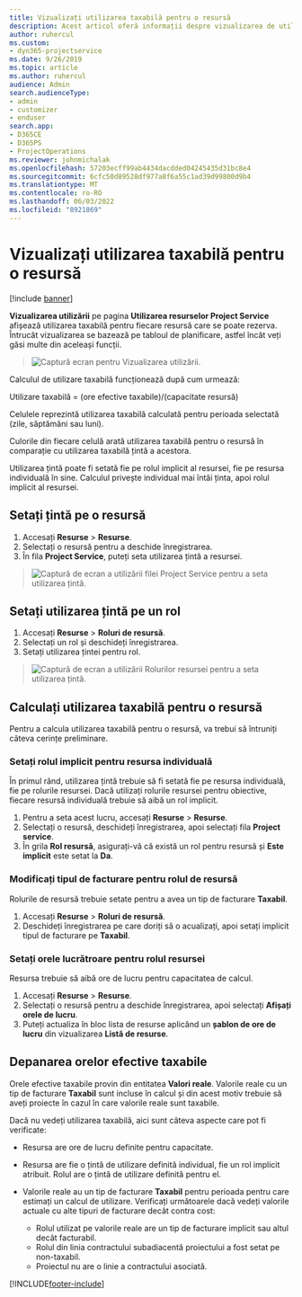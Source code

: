 ```yaml
---
title: Vizualizați utilizarea taxabilă pentru o resursă
description: Acest articol oferă informații despre vizualizarea de utilizare a resurselor.
author: ruhercul
ms.custom:
- dyn365-projectservice
ms.date: 9/26/2019
ms.topic: article
ms.author: ruhercul
audience: Admin
search.audienceType:
- admin
- customizer
- enduser
search.app:
- D365CE
- D365PS
- ProjectOperations
ms.reviewer: johnmichalak
ms.openlocfilehash: 57203ecff99ab4434dacdded04245435d31bc8e4
ms.sourcegitcommit: 6cfc50d89528df977a8f6a55c1ad39d99800d9b4
ms.translationtype: MT
ms.contentlocale: ro-RO
ms.lasthandoff: 06/03/2022
ms.locfileid: "8921869"
---
```

# <a name="view-chargeable-utilization-for-resources"></a>Vizualizați utilizarea taxabilă pentru o resursă

[!include [banner](../includes/psa-now-project-operations.md)]
 
**Vizualizarea utilizării** pe pagina **Utilizarea resurselor Project Service** afișează utilizarea taxabilă pentru fiecare resursă care se poate rezerva. Întrucât vizualizarea se bazează pe tabloul de planificare, astfel încât veți găsi multe din aceleași funcții.

> ![Captură ecran pentru Vizualizarea utilizării.](media/FAQ-utilization-1.png)
 

Calculul de utilizare taxabilă funcționează după cum urmează:

   Utilizare taxabilă = (ore efective taxabile)/(capacitate resursă)

Celulele reprezintă utilizarea taxabilă calculată pentru perioada selectată (zile, săptămâni sau luni).

Culorile din fiecare celulă arată utilizarea taxabilă pentru o resursă în comparație cu utilizarea taxabilă țintă a acestora. 

Utilizarea țintă poate fi setată fie pe rolul implicit al resursei, fie pe resursa individuală în sine. Calculul privește individual mai întâi ținta, apoi rolul implicit al resursei.

## <a name="set-target-on-a-resource"></a>Setați țintă pe o resursă

1. Accesați **Resurse** \> **Resurse**. 
2. Selectați o resursă pentru a deschide înregistrarea. 
3. În fila **Project Service**, puteți seta utilizarea țintă a resursei.

> ![Captură de ecran a utilizării filei Project Service pentru a seta utilizarea țintă.](media/FAQ-utilization-2.png)
 
## <a name="set-target-utilization-on-a-role"></a>Setați utilizarea țintă pe un rol

1. Accesați **Resurse** \> **Roluri de resursă**. 
2. Selectați un rol și deschideți înregistrarea. 
3. Setați utilizarea țintei pentru rol.

> ![Captură de ecran a utilizării Rolurilor resursei pentru a seta utilizarea țintă.](media/FAQ-utilization-3.png)
 
## <a name="calculate-chargeable-utilization-for-a-resource"></a>Calculați utilizarea taxabilă pentru o resursă

Pentru a calcula utilizarea taxabilă pentru o resursă, va trebui să întruniți câteva cerințe preliminare. 

### <a name="set-default-role-for-individual-resource"></a>Setați rolul implicit pentru resursa individuală

În primul rând, utilizarea țintă trebuie să fi setată fie pe resursa individuală, fie pe rolurile resursei. Dacă utilizați rolurile resursei pentru obiective, fiecare resursă individuală trebuie să aibă un rol implicit. 

1. Pentru a seta acest lucru, accesați **Resurse** \> **Resurse**. 
2. Selectați o resursă, deschideți înregistrarea, apoi selectați fila **Project service**. 
3. În grila **Rol resursă**, asigurați-vă că există un rol pentru resursă și **Este implicit** este setat la **Da**.
 
### <a name="change-billing-type-for-resource-role"></a>Modificați tipul de facturare pentru rolul de resursă

Rolurile de resursă trebuie setate pentru a avea un tip de facturare **Taxabil**. 

1. Accesați **Resurse** \> **Roluri de resursă**. 
2. Deschideți înregistrarea pe care doriți să o acualizați, apoi setați implicit tipul de facturare pe **Taxabil**.

### <a name="set-working-hours-for-resource-role"></a>Setați orele lucrătroare pentru rolul resursei
 
Resursa trebuie să aibă ore de lucru pentru capacitatea de calcul. 

1. Accesați **Resurse** \> **Resurse**. 
2. Selectați o resursă pentru a deschide înregistrarea, apoi selectați **Afișați orele de lucru**. 
3. Puteți actualiza în bloc lista de resurse aplicând un **șablon de ore de lucru** din vizualizarea **Listă de resurse**.

## <a name="troubleshooting-chargeable-actual-hours"></a>Depanarea orelor efective taxabile

Orele efective taxabile provin din entitatea **Valori reale**. Valorile reale cu un tip de facturare **Taxabil** sunt incluse în calcul și din acest motiv trebuie să aveți proiecte în cazul în care valorile reale sunt taxabile.

Dacă nu vedeți utilizarea taxabilă, aici sunt câteva aspecte care pot fi verificate:

- Resursa are ore de lucru definite pentru capacitate.
- Resursa are fie o țintă de utilizare definită individual, fie un rol implicit atribuit. Rolul are o țintă de utilizare definită pentru el.
- Valorile reale au un tip de facturare **Taxabil** pentru perioada pentru care estimați un calcul de utilizare. Verificați următoarele dacă vedeți valorile actuale cu alte tipuri de facturare decât contra cost:

  - Rolul utilizat pe valorile reale are un tip de facturare implicit sau altul decât facturabil.
  - Rolul din linia contractului subadiacentă proiectului a fost setat pe non-taxabil.
  - Proiectul nu are o linie a contractului asociată.



[!INCLUDE[footer-include](../includes/footer-banner.md)]
